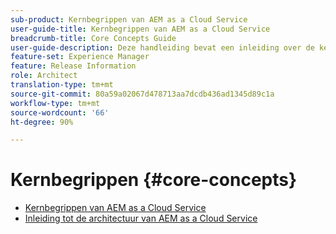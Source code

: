 ```yaml
---
sub-product: Kernbegrippen van AEM as a Cloud Service
user-guide-title: Kernbegrippen van AEM as a Cloud Service
breadcrumb-title: Core Concepts Guide
user-guide-description: Deze handleiding bevat een inleiding over de kernbegrippen van Experience Manager as a Cloud Service, waaronder de architectuur van de nieuwe service.
feature-set: Experience Manager
feature: Release Information
role: Architect
translation-type: tm+mt
source-git-commit: 80a59a02067d478713aa7dcdb436ad1345d89c1a
workflow-type: tm+mt
source-wordcount: '66'
ht-degree: 90%

---
```



# Kernbegrippen {#core-concepts}

+ [Kernbegrippen van AEM as a Cloud Service](/help/core-concepts/home.md)
+ [Inleiding tot de architectuur van AEM as a Cloud Service](architecture.md)